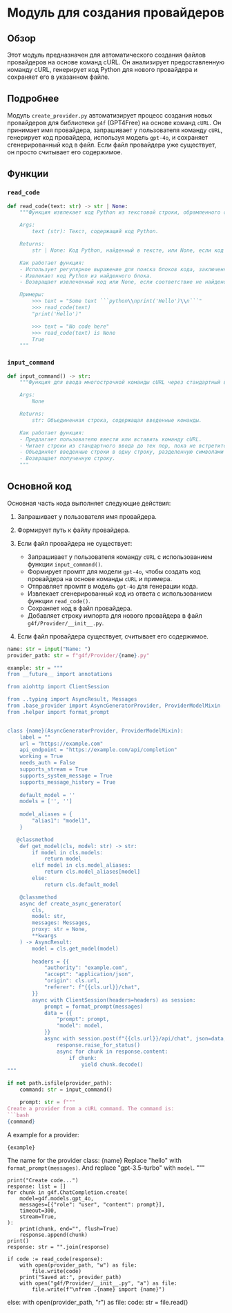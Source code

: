 # Модуль для создания провайдеров

## Обзор

Этот модуль предназначен для автоматического создания файлов провайдеров на основе команд cURL.
Он анализирует предоставленную команду cURL, генерирует код Python для нового провайдера и сохраняет его в указанном файле.

## Подробнее

Модуль `create_provider.py` автоматизирует процесс создания новых провайдеров для библиотеки `g4f` (GPT4Free) на основе команд `cURL`. Он принимает имя провайдера, запрашивает у пользователя команду `cURL`, генерирует код провайдера, используя модель `gpt-4o`, и сохраняет сгенерированный код в файл. Если файл провайдера уже существует, он просто считывает его содержимое.

## Функции

### `read_code`

```python
def read_code(text: str) -> str | None:
    """Функция извлекает код Python из текстовой строки, обрамленного символами ```.

    Args:
        text (str): Текст, содержащий код Python.

    Returns:
        str | None: Код Python, найденный в тексте, или None, если код не найден.

    Как работает функция:
    - Использует регулярное выражение для поиска блоков кода, заключенных в тройные обратные кавычки (```).
    - Извлекает код Python из найденного блока.
    - Возвращает извлеченный код или None, если соответствие не найдено.

    Примеры:
        >>> text = "Some text ```python\\nprint('Hello')\\n```"
        >>> read_code(text)
        "print('Hello')"

        >>> text = "No code here"
        >>> read_code(text) is None
        True
    """
```

### `input_command`

```python
def input_command() -> str:
    """Функция для ввода многострочной команды cURL через стандартный ввод.

    Args:
        None

    Returns:
        str: Объединенная строка, содержащая введенные команды.

    Как работает функция:
    - Предлагает пользователю ввести или вставить команду cURL.
    - Читает строки из стандартного ввода до тех пор, пока не встретится символ EOF (Ctrl-D или Ctrl-Z в Windows).
    - Объединяет введенные строки в одну строку, разделенную символами новой строки.
    - Возвращает полученную строку.
    """
```

## Основной код

Основная часть кода выполняет следующие действия:

1.  Запрашивает у пользователя имя провайдера.
2.  Формирует путь к файлу провайдера.
3.  Если файл провайдера не существует:

    *   Запрашивает у пользователя команду `cURL` с использованием функции `input_command()`.
    *   Формирует промпт для модели `gpt-4o`, чтобы создать код провайдера на основе команды `cURL` и примера.
    *   Отправляет промпт в модель `gpt-4o` для генерации кода.
    *   Извлекает сгенерированный код из ответа с использованием функции `read_code()`.
    *   Сохраняет код в файл провайдера.
    *   Добавляет строку импорта для нового провайдера в файл `g4f/Provider/__init__.py`.
4.  Если файл провайдера существует, считывает его содержимое.
```python
name: str = input("Name: ")
provider_path: str = f"g4f/Provider/{name}.py"

example: str = """
from __future__ import annotations

from aiohttp import ClientSession

from ..typing import AsyncResult, Messages
from .base_provider import AsyncGeneratorProvider, ProviderModelMixin
from .helper import format_prompt


class {name}(AsyncGeneratorProvider, ProviderModelMixin):
    label = ""
    url = "https://example.com"
    api_endpoint = "https://example.com/api/completion"
    working = True
    needs_auth = False
    supports_stream = True
    supports_system_message = True
    supports_message_history = True
    
    default_model = ''
    models = ['', '']
    
    model_aliases = {
        "alias1": "model1",
    }

   @classmethod
    def get_model(cls, model: str) -> str:
        if model in cls.models:
            return model
        elif model in cls.model_aliases:
            return cls.model_aliases[model]
        else:
            return cls.default_model

    @classmethod
    async def create_async_generator(
        cls,
        model: str,
        messages: Messages,
        proxy: str = None,
        **kwargs
    ) -> AsyncResult:
        model = cls.get_model(model)
        
        headers = {{
            "authority": "example.com",
            "accept": "application/json",
            "origin": cls.url,
            "referer": f"{{cls.url}}/chat",
        }}
        async with ClientSession(headers=headers) as session:
            prompt = format_prompt(messages)
            data = {{
                "prompt": prompt,
                "model": model,
            }}
            async with session.post(f"{{cls.url}}/api/chat", json=data, proxy=proxy) as response:
                response.raise_for_status()
                async for chunk in response.content:
                    if chunk:
                        yield chunk.decode()
"""

if not path.isfile(provider_path):
    command: str = input_command()

    prompt: str = f"""
Create a provider from a cURL command. The command is:
```bash
{command}
```
A example for a provider:
```python
{example}
```
The name for the provider class:
{name}
Replace "hello" with `format_prompt(messages)`.
And replace "gpt-3.5-turbo" with `model`.
"""

    print("Create code...")
    response: list = []
    for chunk in g4f.ChatCompletion.create(
        model=g4f.models.gpt_4o,
        messages=[{"role": "user", "content": prompt}],
        timeout=300,
        stream=True,
    ):
        print(chunk, end="", flush=True)
        response.append(chunk)
    print()
    response: str = "".join(response)

    if code := read_code(response):
        with open(provider_path, "w") as file:
            file.write(code)
        print("Saved at:", provider_path)
        with open("g4f/Provider/__init__.py", "a") as file:
            file.write(f"\nfrom .{name} import {name}")
else:
    with open(provider_path, "r") as file:
        code: str = file.read()